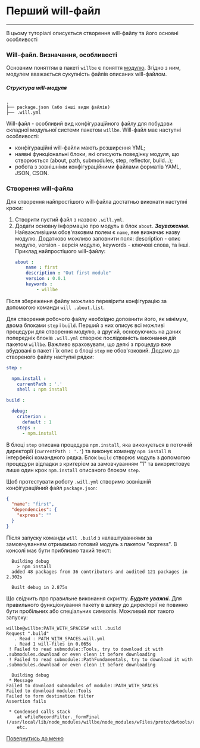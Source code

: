 # Перший will-файл
---
В цьому туторіалі описується створення will-файлу та його основні особливості

### Will-файл. Визначання, особливості
Основним поняттям в пакеті `willbe` є поняття [модулю](). Згідно з ним, модулем вважається сукупність файлів описаних will-файлом.
##### Структура will-модуля
```
.
├── package.json (або інші види файлів)
├── .will.yml
```
Will-файл - особливий вид конфігураційного файлу для побудови складної модульної системи пакетом `willbe`.
Will-файл має наступні особливості:
- конфігураційні will-файли мають розширення YML;
- наявні функціональні блоки, які описують поведінку модуля, що створюється (about, path, submodules, step, reflector, build...);
- робота з зовнішніми конфігураційними файлами форматів YAML, JSON, CSON.

### Створення will-файла
Для створення найпростішого will-файла достатньо виконати наступні кроки:
1.  Створити пустий файл з назвою `.will.yml`.
2.  Додати основну інформацію про модуль в блок `about`. **_Зауваження_**. Найважливішим обов'язковим полем є `name`, яке визначає назву модулю. Додатково можливо заповнити поля: description - опис модулю, version - версія модулю, keywords - ключові слова, та інші.
Приклад найпростішого will-файлу:
    ``` yaml
    about :
        name : first
        description : "Out first module"
        version : 0.0.1
        keywords :
            - willbe
    ```
Після збереження файлу можливо перевірити конфігурацію за допомогою команди `will .about.list`.

Для створення робочого файлу необхідно доповнити його, як мінімум, двома блоками `step` і `build`. Перший з них описує всі можливі процедури для створення модулю, а другий, основуючись на даних попередніх блоків `.will.yml` створює послідовність виконання дій пакетом `willbe`. Важливо враховувати, що деякі з процедур вже вбудовані в пакет і їх опис в блоці `step` не обов'язковий.
Додамо до створеного файлу наступні рядки:
```yaml
step :

  npm.install :
    currentPath : '.'
    shell : npm install

build :

  debug:
    criterion :
      default : 1
    steps :
      - npm.install
```
В блоці `step` описана процедура `npm.install`, яка виконується в поточній директорії (`currentPath : '.'`) та виконує команду `npm install` в інтерфейсі командного рядка.
Блок `build` створює модуль з допомогою процедури відладки з критерієм за замовчуванням "1" та використовує лише один крок `npm.install` описаного блоком `step`.

Щоб протестувати роботу `.will.yml` створимо зовнішній конфігураційний файл `package.json`:
``` json
{
  "name": "first",
  "dependencies": {
    "express": ""
  }
}
```
Після запуску команди `will .build` з налаштуваннями за замовчуванням отримаємо готовий модуль з пакетом "express".
В консолі має бути приблизно такий текст:
```
  Building debug
    > npm install
  added 48 packages from 36 contributors and audited 121 packages in 2.302s

  Built debug in 2.875s
```
Що свідчить про правильне виконання скрипту.
**_Будьте уважні._** Для правильного функціонування пакету в шляху до директорії не повинно бути пробільних або спеціальних символів. Можливий лог такого запуску:
```
willbe@willbe:PATH_WITH_SPACES# will .build
Request ".build"
   . Read : PATH_WITH_SPACES.will.yml
   . Read 1 will-files in 0.065s
 ! Failed to read submodule::Tools, try to download it with .submodules.download or even clean it before downloading
 ! Failed to read submodule::PathFundamentals, try to download it with .submodules.download or even clean it before downloading

  Building debug
 * Message
Failed to download submodules of module::PATH_WITH_SPACES
Failed to download module::Tools
Failed to form destination filter
Assertion fails           

 * Condensed calls stack
    at wFileRecordFilter._formFinal (/usr/local/lib/node_modules/willbe/node_modules/wFiles/proto/dwtools/amid/files/l1/FileRecordFilter.s:332:5)
    etc.
```

[Повернутись до меню](Topics.md)